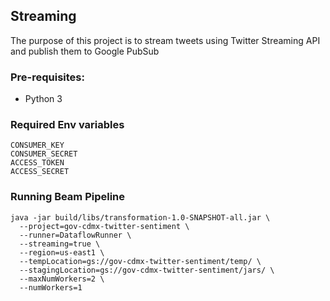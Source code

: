 ## Streaming
The purpose of this project is to stream tweets using Twitter Streaming API and publish them to Google PubSub

### Pre-requisites:
* Python 3

### Required Env variables
```
CONSUMER_KEY
CONSUMER_SECRET
ACCESS_TOKEN
ACCESS_SECRET
```

### Running Beam Pipeline
```
java -jar build/libs/transformation-1.0-SNAPSHOT-all.jar \
  --project=gov-cdmx-twitter-sentiment \
  --runner=DataflowRunner \
  --streaming=true \
  --region=us-east1 \
  --tempLocation=gs://gov-cdmx-twitter-sentiment/temp/ \
  --stagingLocation=gs://gov-cdmx-twitter-sentiment/jars/ \
  --maxNumWorkers=2 \
  --numWorkers=1
```